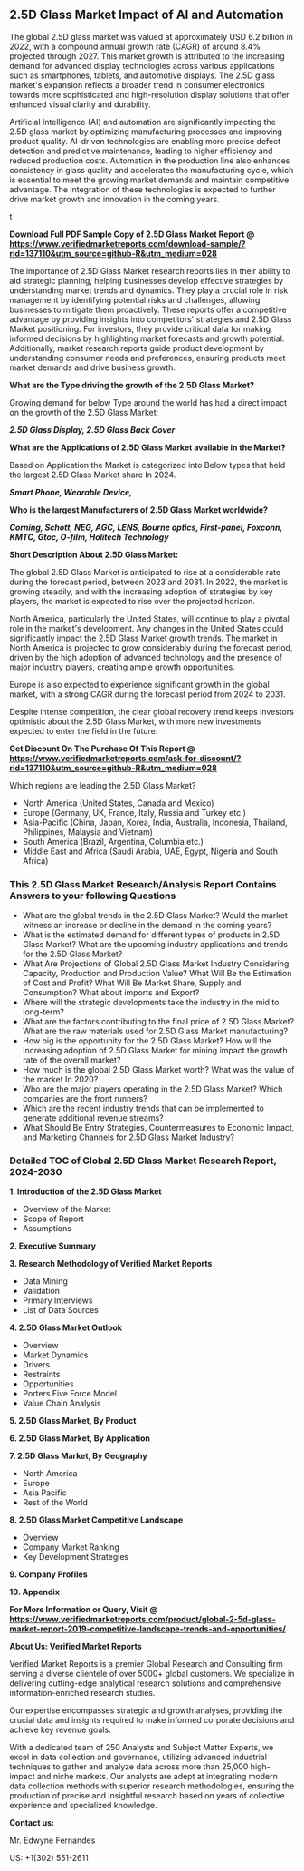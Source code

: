 <h2>2.5D Glass Market Impact of AI and Automation</h2><p>The global 2.5D glass market was valued at approximately USD 6.2 billion in 2022, with a compound annual growth rate (CAGR) of around 8.4% projected through 2027. This market growth is attributed to the increasing demand for advanced display technologies across various applications such as smartphones, tablets, and automotive displays. The 2.5D glass market's expansion reflects a broader trend in consumer electronics towards more sophisticated and high-resolution display solutions that offer enhanced visual clarity and durability.</p><p>Artificial Intelligence (AI) and automation are significantly impacting the 2.5D glass market by optimizing manufacturing processes and improving product quality. AI-driven technologies are enabling more precise defect detection and predictive maintenance, leading to higher efficiency and reduced production costs. Automation in the production line also enhances consistency in glass quality and accelerates the manufacturing cycle, which is essential to meet the growing market demands and maintain competitive advantage. The integration of these technologies is expected to further drive market growth and innovation in the coming years.</p>t</p><p id="" class=""><strong>Download Full PDF Sample Copy of 2.5D Glass Market Report @ <a href="https://www.verifiedmarketreports.com/download-sample/?rid=137110&utm_source=github-R&utm_medium=028" target="_blank">https://www.verifiedmarketreports.com/download-sample/?rid=137110&utm_source=github-R&utm_medium=028</a></strong></p><p>The importance of&nbsp;2.5D Glass Market research reports lies in their ability to aid strategic planning, helping businesses develop effective strategies by understanding market trends and dynamics. They play a crucial role in risk management by identifying potential risks and challenges, allowing businesses to mitigate them proactively. These reports offer a competitive advantage by providing insights into competitors' strategies and 2.5D Glass Market positioning. For investors, they provide critical data for making informed decisions by highlighting market forecasts and growth potential. Additionally, market research reports guide product development by understanding consumer needs and preferences, ensuring products meet market demands and drive business growth.</p><p><strong>What are the&nbsp;Type driving the growth of the 2.5D Glass Market?</strong></p><p id="" class="">Growing demand for below Type around the world has had a direct impact on the growth of the 2.5D Glass Market:</p><em><strong>2.5D Glass Display, 2.5D Glass Back Cover</strong></em></p><strong>What are the&nbsp;Applications&nbsp;of 2.5D Glass Market available in the Market?</strong></p><p id="" class="">Based on Application the Market is categorized into Below types that held the largest 2.5D Glass Market share In 2024.</p><em><strong>Smart Phone, Wearable Device, </strong></em></p><strong>Who is the largest Manufacturers of 2.5D Glass Market worldwide?</strong></p><p><em><strong>Corning, Schott, NEG, AGC, LENS, Bourne optics, First-panel, Foxconn, KMTC, Gtoc, O-film, Holitech Technology</strong></em></p><p id="" class=""><strong>Short Description About 2.5D Glass Market:</strong></p><p>The global 2.5D Glass Market is anticipated to rise at a considerable rate during the forecast period, between 2023 and 2031. In 2022, the market is growing steadily, and with the increasing adoption of strategies by key players, the market is expected to rise over the projected horizon.</p><p>North America, particularly the United States, will continue to play a pivotal role in the market's development. Any changes in the United States could significantly impact the 2.5D Glass Market growth trends. The market in North America is projected to grow considerably during the forecast period, driven by the high adoption of advanced technology and the presence of major industry players, creating ample growth opportunities.</p><p>Europe is also expected to experience significant growth in the global market, with a strong CAGR during the forecast period from 2024 to 2031.</p><p>Despite intense competition, the clear global recovery trend keeps investors optimistic about the 2.5D Glass Market, with more new investments expected to enter the field in the future.</p><p id="" class=""><strong>Get Discount On The Purchase Of This Report @ <a href="https://www.verifiedmarketreports.com/ask-for-discount/?rid=137110&utm_source=github-R&utm_medium=028" target="_blank">https://www.verifiedmarketreports.com/ask-for-discount/?rid=137110&utm_source=github-R&utm_medium=028</a></strong></p>Which regions are leading the 2.5D Glass Market?</p><ul><li>North America (United States, Canada and Mexico)</li><li>Europe (Germany, UK, France, Italy, Russia and Turkey etc.)</li><li>Asia-Pacific (China, Japan, Korea, India, Australia, Indonesia, Thailand, Philippines, Malaysia and Vietnam)</li><li>South America (Brazil, Argentina, Columbia etc.)</li><li>Middle East and Africa (Saudi Arabia, UAE, Egypt, Nigeria and South Africa)</li></ul><h3 id="" class="">This 2.5D Glass Market Research/Analysis Report Contains Answers to your following Questions</h3><ul><li>What are the global trends in the 2.5D Glass Market? Would the market witness an increase or decline in the demand in the coming years?</li><li>What is the estimated demand for different types of products in 2.5D Glass Market? What are the upcoming industry applications and trends for the 2.5D Glass Market?</li><li>What Are Projections of Global 2.5D Glass Market Industry Considering Capacity, Production and Production Value? What Will Be the Estimation of Cost and Profit? What Will Be Market Share, Supply and Consumption? What about imports and Export?</li><li>Where will the strategic developments take the industry in the mid to long-term?</li><li>What are the factors contributing to the final price of 2.5D Glass Market? What are the raw materials used for 2.5D Glass Market manufacturing?</li><li>How big is the opportunity for the 2.5D Glass Market? How will the increasing adoption of 2.5D Glass Market for mining impact the growth rate of the overall market?</li><li>How much is the global 2.5D Glass Market worth? What was the value of the market In 2020?</li><li>Who are the major players operating in the 2.5D Glass Market? Which companies are the front runners?</li><li>Which are the recent industry trends that can be implemented to generate additional revenue streams?</li><li>What Should Be Entry Strategies, Countermeasures to Economic Impact, and Marketing Channels for 2.5D Glass Market Industry?</li></ul><h3 id="" class="">Detailed TOC of Global 2.5D Glass Market Research Report, 2024-2030</h3><p id="" class=""><strong>1. Introduction of the 2.5D Glass Market</strong></p><ul><li>Overview of the Market</li><li>Scope of Report</li><li>Assumptions</li></ul><p id="" class=""><strong>2. Executive Summary</strong></p><p id="" class=""><strong>3. Research Methodology of Verified Market Reports</strong></p><ul><li>Data Mining</li><li>Validation</li><li>Primary Interviews</li><li>List of Data Sources</li></ul><p id="" class=""><strong>4. 2.5D Glass Market Outlook</strong></p><ul><li>Overview</li><li>Market Dynamics</li><li>Drivers</li><li>Restraints</li><li>Opportunities</li><li>Porters Five Force Model</li><li>Value Chain Analysis</li></ul><p id="" class=""><strong>5. 2.5D Glass Market, By Product</strong></p><p id="" class=""><strong>6. 2.5D Glass Market, By Application</strong></p><p id="" class=""><strong>7. 2.5D Glass Market, By Geography</strong></p><ul><li>North America</li><li>Europe</li><li>Asia Pacific</li><li>Rest of the World</li></ul><p id="" class=""><strong>8. 2.5D Glass Market Competitive Landscape</strong></p><ul><li>Overview</li><li>Company Market Ranking</li><li>Key Development Strategies</li></ul><p id="" class=""><strong>9. Company Profiles</strong></p><p id="" class=""><strong>10. Appendix</strong></p><p id="" class=""><strong>For More Information or Query, Visit @ <a href="https://www.verifiedmarketreports.com/product/global-2-5d-glass-market-report-2019-competitive-landscape-trends-and-opportunities/" target="_blank">https://www.verifiedmarketreports.com/product/global-2-5d-glass-market-report-2019-competitive-landscape-trends-and-opportunities/</a></strong></p><p id="" class=""><strong>About Us: Verified Market Reports</strong></p><p id="" class="">Verified Market Reports is a premier Global Research and Consulting firm serving a diverse clientele of over 5000+ global customers. We specialize in delivering cutting-edge analytical research solutions and comprehensive information-enriched research studies.</p><p id="" class="">Our expertise encompasses strategic and growth analyses, providing the crucial data and insights required to make informed corporate decisions and achieve key revenue goals.</p><p id="" class="">With a dedicated team of 250 Analysts and Subject Matter Experts, we excel in data collection and governance, utilizing advanced industrial techniques to gather and analyze data across more than 25,000 high-impact and niche markets. Our analysts are adept at integrating modern data collection methods with superior research methodologies, ensuring the production of precise and insightful research based on years of collective experience and specialized knowledge.</p><p id="" class=""><strong>Contact us:</strong></p><p id="" class="">Mr. Edwyne Fernandes</p><p id="" class="">US: +1(302) 551-2611</p>